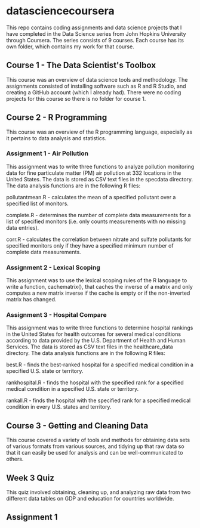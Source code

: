 # datasciencecoursera

This repo contains coding assignments and data science projects that I have completed in the Data Science series from John Hopkins University through Coursera. The series consists of 9 courses. Each course has its own folder, which contains my work for that course.

## Course 1 - The Data Scientist's Toolbox

This course was an overview of data science tools and methodology. The assignments consisted of installing software such as R and R Studio, and creating a GitHub account (which I already had). There were no coding projects for this course so there is no folder for course 1.

## Course 2 - R Programming

This course was an overview of the R programming language, especially as it pertains to data analysis and statistics.

### Assignment 1 - Air Pollution

This assignment was to write three functions to analyze pollution monitoring data for fine particulate matter (PM) air pollution at 332 locations in the United States. The data is stored as CSV text files in the specdata directory. The data analysis functions are in the following R files:

pollutantmean.R - calculates the mean of a specified pollutant over a specified list of monitors.

complete.R - determines the number of complete data measurements for a list of specified monitors (i.e. only counts measurements with no missing data entries).

corr.R - calculates the correlation between nitrate and sulfate pollutants for specified monitors only if they have a specified minimum number of complete data measurements.

### Assignment 2 - Lexical Scoping

This assignment was to use the lexical scoping rules of the R language to write a function, cachematrix(), that caches the inverse of a matrix and only computes a new matrix inverse if the cache is empty or if the non-inverted matrix has changed.

### Assignment 3 - Hospital Compare

This assignment was to write three functions to determine hospital rankings in the United States for health outcomes for several medical conditions according to data provided by the U.S. Department of Health and Human Services. The data is stored as CSV text files in the healthcare_data directory. The data analysis functions are in the following R files:

best.R - finds the best-ranked hospital for a specified medical condition in a specified U.S. state or territory.

rankhospital.R - finds the hospital with the specified rank for a specified medical condition in a specified U.S. state or territory.

rankall.R - finds the hospital with the specified rank for a specified medical condition in every U.S. states and territory.

## Course 3 - Getting and Cleaning Data

This course covered a variety of tools and methods for obtaining data sets of various formats from various sources, and tidying up that raw data so that it can easily be used for analysis and can be well-communicated to others.

## Week 3 Quiz

This quiz involved obtaining, cleaning up, and analyzing raw data from two different data tables on GDP and education for countries worldwide.

## Assignment 1